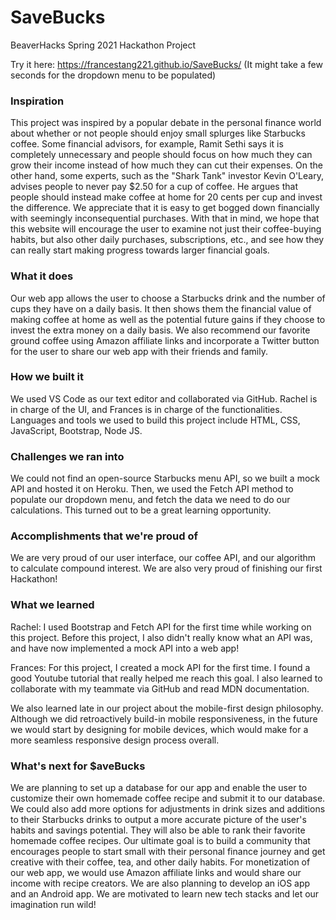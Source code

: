 # SaveBucks
BeaverHacks Spring 2021 Hackathon Project

Try it here: https://francestang221.github.io/SaveBucks/ 
(It might take a few seconds for the dropdown menu to be populated)

### Inspiration

This project was inspired by a popular debate in the personal finance world about whether or not people should enjoy small splurges like Starbucks coffee. Some financial advisors, for example, Ramit Sethi says it is completely unnecessary and people should focus on how much they can grow their income instead of how much they can cut their expenses. On the other hand, some experts, such as the "Shark Tank" investor Kevin O'Leary, advises people to never pay $2.50 for a cup of coffee. He argues that people should instead make coffee at home for 20 cents per cup and invest the difference. We appreciate that it is easy to get bogged down financially with seemingly inconsequential purchases. With that in mind, we hope that this website will encourage the user to examine not just their coffee-buying habits, but also other daily purchases, subscriptions, etc., and see how they can really start making progress towards larger financial goals.

### What it does
Our web app allows the user to choose a Starbucks drink and the number of cups they have on a daily basis. It then shows them the financial value of making coffee at home as well as the potential future gains if they choose to invest the extra money on a daily basis. We also recommend our favorite ground coffee using Amazon affiliate links and incorporate a Twitter button for the user to share our web app with their friends and family.

### How we built it
We used VS Code as our text editor and collaborated via GitHub. Rachel is in charge of the UI, and Frances is in charge of the functionalities. Languages and tools we used to build this project include HTML, CSS, JavaScript, Bootstrap, Node JS.

### Challenges we ran into
We could not find an open-source Starbucks menu API, so we built a mock API and hosted it on Heroku. Then, we used the Fetch API method to populate our dropdown menu, and fetch the data we need to do our calculations. This turned out to be a great learning opportunity.

### Accomplishments that we're proud of
We are very proud of our user interface, our coffee API, and our algorithm to calculate compound interest. We are also very proud of finishing our first Hackathon!

### What we learned
Rachel: I used Bootstrap and Fetch API for the first time while working on this project. Before this project, I also didn't really know what an API was, and have now implemented a mock API into a web app!

Frances: For this project, I created a mock API for the first time. I found a good Youtube tutorial that really helped me reach this goal. I also learned to collaborate with my teammate via GitHub and read MDN documentation.

We also learned late in our project about the mobile-first design philosophy. Although we did retroactively build-in mobile responsiveness, in the future we would start by designing for mobile devices, which would make for a more seamless responsive design process overall.

### What's next for $aveBucks
We are planning to set up a database for our app and enable the user to customize their own homemade coffee recipe and submit it to our database. We could also add more options for adjustments in drink sizes and additions to their Starbucks drinks to output a more accurate picture of the user's habits and savings potential. They will also be able to rank their favorite homemade coffee recipes. Our ultimate goal is to build a community that encourages people to start small with their personal finance journey and get creative with their coffee, tea, and other daily habits. For monetization of our web app, we would use Amazon affiliate links and would share our income with recipe creators. We are also planning to develop an iOS app and an Android app. We are motivated to learn new tech stacks and let our imagination run wild!


